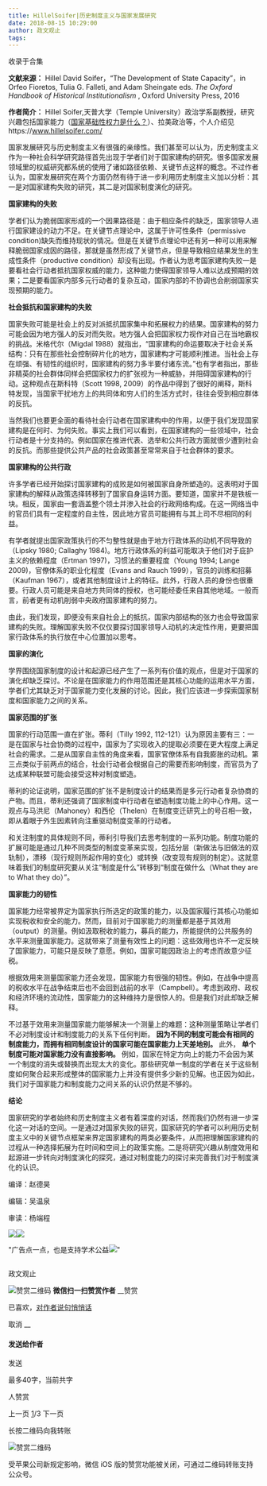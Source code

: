 ```yaml
---
title: HillelSoifer|历史制度主义与国家发展研究
date: 2018-08-15 10:29:00
author: 政文观止
tags: 
---
```



收录于合集

**文献来源：** Hillel David Soifer，“The Development of State Capacity”，in Orfeo
Fioretos, Tulia G. Falleti, and Adam Sheingate eds. _The Oxford Handbook of
Historical Institutionalism_ , Oxford University Press, 2016

  

 **作者简介：** Hillel Soifer,天普大学（Temple
University）政治学系副教授，研究兴趣包括国家能力（[国家基础性权力是什么？](http://mp.weixin.qq.com/s?__biz=MzI5ODY0MTQ1OA==&mid=2247484101&idx=1&sn=6b48fac2e13f6d3691c4766224c98e81&chksm=eca3f398dbd47a8ec22398baa9a8518e7b39eff0045d8809f9c154bde58e7ef5c644eef04d1a&scene=21#wechat_redirect)）、拉美政治等，个人介绍见https://www.hillelsoifer.com/

  

  

国家发展研究与历史制度主义有很强的亲缘性。我们甚至可以认为，历史制度主义作为一种社会科学研究路径首先出现于学者们对于国家建构的研究。很多国家发展领域里的权威研究都系统的使用了诸如路径依赖、关键节点这样的概念。不过作者认为，国家发展研究在两个方面仍然有待于进一步利用历史制度主义加以分析：其一是对国家建构失败的研究，其二是对国家制度演化的研究。

  

 **国家建构的失败**

  

学者们认为脆弱国家形成的一个因果路径是：由于相应条件的缺乏，国家领导人进行国家建设的动力不足。在关键节点理论中，这属于许可性条件（permissive
condition)缺失而维持现状的情况。但是在关键节点理论中还有另一种可以用来解释脆弱国家成因的路径，那就是虽然形成了关键节点，但是导致相应结果发生的生成性条件（productive
condition）却没有出现。作者认为思考国家建构失败一是要看社会行动者抵抗国家权威的能力，这种能力使得国家领导人难以达成预期的效果；二是要看国家内部多元行动者的复杂互动，国家内部的不协调也会削弱国家实现预期的能力。

  

 **社会抵抗和国家建构的失败**

  

国家失败可能是社会上的反对派抵抗国家集中和拓展权力的结果。国家建构的努力可能会因为地方强人的反对而失败。地方强人会把国家权力视作对自己在当地霸权的挑战。米格代尔（Migdal
1988）就指出，“国家建构的命运要取决于社会关系结构：只有在那些社会控制碎片化的地方，国家建构才可能顺利推进。当社会上存在顽强、有韧性的组织时，国家建构的努力多半要付诸东流。”也有学者指出，那些非精英的社会群体同样会把国家权力的扩张视为一种威胁，并阻碍国家建构的行动。这种观点在斯科特（Scott
1998, 2009）的作品中得到了很好的阐释，斯科特发现，当国家干扰地方上的共同体和穷人们的生活方式时，往往会受到相应群体的反抗。

  

当然我们也要更全面的看待社会行动者在国家建构中的作用，以便于我们发现国家建构是在何时、为何失败。事实上我们可以看到，在国家建构的一些领域中，社会行动者是十分支持的。例如国家在推进代表、选举和公共行政方面就很少遭到社会的反抗。而那些提供公共产品的社会政策甚至常常来自于社会群体的要求。

  

 **国家建构的公共行政**

  

许多学者已经开始探讨国家建构的成败是如何被国家自身所塑造的。这表明对于国家建构的解释从政策选择转移到了国家自身运转方面。要知道，国家并不是铁板一块。相反，国家由一套涵盖整个领土并渗入社会的行政网络构成。在这一网络当中的官员们具有一定程度的自主性，因此地方官员可能拥有与其上司不尽相同的利益。

  

有学者就提出国家政策执行的不匀整性就是由于地方行政体系的动机不同导致的（Lipsky 1980; Callaghy
1984)。地方行政体系的利益可能取决于他们对于庇护主义的依赖程度（Ertman 1997)，习惯法的重要程度（Young 1994; Lange
2009)，官僚体系的职业化程度（Evans and Rauch 1999），官员的训练和招募（Kaufman
1967），或者其他制度设计上的特征。此外，行政人员的身份也很重要。行政人员可能是来自地方共同体的授权，也可能经委任来自其他地域。一般而言，前者更有动机削弱中央政府国家建构的努力。

  

由此，我们发现，即便没有来自社会上的抵抗，国家内部结构的张力也会导致国家建构的失败。理解国家失败不仅仅要探讨国家领导人动机的决定性作用，更要把国家行政体系的执行放在中心位置加以思考。

  

 **国家的演化**

  

学界围绕国家制度的设计和起源已经产生了一系列有价值的观点，但是对于国家的演化却缺乏探讨。不论是在国家能力的作用范围还是其核心功能的运用水平方面，学者们尤其缺乏对于国家能力变化发展的讨论。因此，我们应该进一步探索国家制度和国家能力之间的关系。

  

 **国家范围的扩张**

  

国家的行动范围一直在扩张。蒂利（Tilly 1992,
112-121）认为原因主要有三：一是在国家与社会协商的过程中，国家为了实现收入的提取必须要在更大程度上满足社会的需求。二是从国家自主性的角度来看，国家官僚体系有自我膨胀的动机。第三点类似于前两点的结合，社会行动者会根据自己的需要而影响制度，而官员为了达成某种联盟可能会接受这种对制度塑造。

  

蒂利的论证说明，国家范围的扩张不是制度设计的结果而是多元行动者复杂协商的产物。而且，蒂利还强调了国家制度中行动者在塑造制度功能上的中心作用。这一观点与马洪尼（Mahoney）和西伦（Thelen）在制度变迁研究上的号召相一致，即从着眼于外生因素转向注重驱动制度变革的行动者。

  

和关注制度的具体规则不同，蒂利引导我们去思考制度的一系列功能。制度功能的扩展可能是通过几种不同类型的制度变革来实现，包括分层（新做法与旧做法的双轨制），漂移（现行规则所起作用的变化）或转换（改变现有规则的制定）。这就意味着我们的制度研究要从关注“制度是什么”转移到“制度在做什么（What
they are to What they do）”。

  

 **国家能力的韧性**

  

国家能力经常被界定为国家执行所选定的政策的能力，以及国家履行其核心功能如实现税收和安全的能力。然而，目前对于国家能力的测量都是基于其效用（output）的测量。例如汲取税收的能力，募兵的能力，所能提供的公共服务的水平来测量国家能力。这就带来了测量有效性上的问题：这些效用也许不一定反映了国家能力，可能只是反映了意愿。例如，国家可能因政治上的考虑而故意少征税。

  

根据效用来测量国家能力还会发现，国家能力有很强的韧性。例如，在战争中提高的税收水平在战争结束后也不会回到战前的水平（Campbell）。考虑到政府、政权和经济环境的流动性，国家能力的这种维持力是很惊人的。但是我们对此却缺乏解释。

  

不过基于效用来测量国家能力能够解决一个测量上的难题：这种测量策略让学者们不必对制度设计和制度能力的关系下任何判断。
**因为不同的制度可能会有相同的制度能力，而拥有相同制度设计的国家可能在国家能力上天差地别。** 此外， **单个制度可能对国家能力没有直接影响。**
例如，国家在特定方向上的能力不会因为某一个制度的消失或替换而出现太大的变化。那些研究单一制度的学者在关于这些制度如何聚合起来形成整体的国家能力上并没有提供多少新的见解。也正因为如此，我们对于国家能力和制度能力之间关系的认识仍然是不够的。

  

 **结论**

  

国家研究的学者始终和历史制度主义者有着深度的对话，然而我们仍然有进一步深化这一对话的空间。一是通过对国家失败的研究，国家研究的学者可以利用历史制度主义中的关键节点框架来界定国家建构的两类必要条件，从而把理解国家建构的过程从一种选择拓展为在时间和空间上的政策实施。二是将研究兴趣从制度效用和起源进一步转向对制度演化的探究，通过对制度能力的探讨来完善我们对于制度演化的认识。

  

  

编译：赵德昊

编辑：吴温泉

审读：杨端程

  

![](/images/535/2.jpeg)![](/images/535/3.jpeg)

"广告点一点，也是支持学术公益![](/images/535/4.png)"

![]()

政文观止

![赞赏二维码]() **微信扫一扫赞赏作者** __赞赏

已喜欢，[对作者说句悄悄话](javascript:;)

取消 __

#### 发送给作者

发送

最多40字，当前共字

[](javascript:;) 人赞赏

上一页 [1](javascript:;)/3 下一页

长按二维码向我转账

![赞赏二维码]()

受苹果公司新规定影响，微信 iOS 版的赞赏功能被关闭，可通过二维码转账支持公众号。

